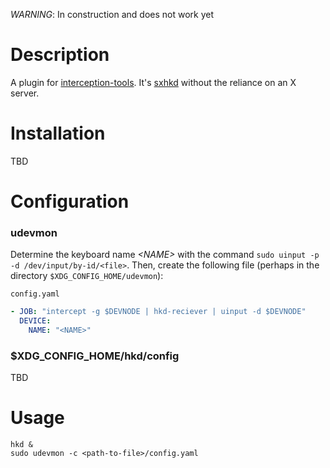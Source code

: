 *WARNING*: In construction and does not work yet

# Description
A plugin for [interception-tools](https://gitlab.com/interception/linux/tools). It's [sxhkd](https://github.com/baskerville/sxhkd) without the reliance on an X server.

# Installation
TBD

# Configuration
### udevmon
Determine the keyboard name *\<NAME\>* with the command `sudo uinput -p -d /dev/input/by-id/<file>`. Then, create the following file (perhaps in the directory `$XDG_CONFIG_HOME/udevmon`): 

`config.yaml`
```yaml
- JOB: "intercept -g $DEVNODE | hkd-reciever | uinput -d $DEVNODE"
  DEVICE:
    NAME: "<NAME>"
```
### $XDG_CONFIG_HOME/hkd/config
TBD

# Usage
```
hkd &
sudo udevmon -c <path-to-file>/config.yaml
```
